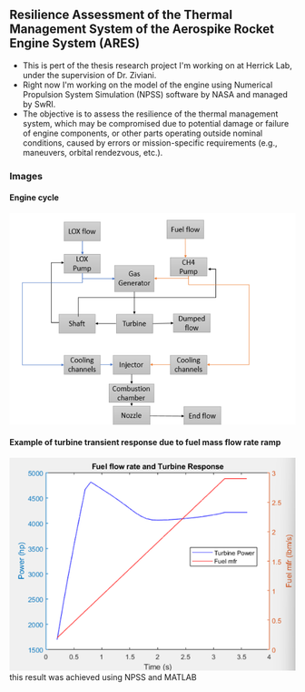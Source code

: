 ## Resilience Assessment of the Thermal Management System of the Aerospike Rocket Engine System (ARES)

- This is pert of the thesis research project I'm working on at Herrick Lab, under the supervision of Dr. Ziviani.
- Right now I'm working on the model of the engine using Numerical Propulsion System Simulation (NPSS) software by NASA and managed by SwRI.
- The objective is to assess the resilience of the thermal management system, which may be compromised due to potential damage or failure of engine components, or other parts operating outside nominal conditions, caused by errors or mission-specific requirements (e.g., maneuvers, orbital rendezvous, etc.).

### Images
#### Engine cycle
![Engine cycle: this is just a drawn diagram, it is not the NPSS user interface](images/engineCycle1.png)
#### Example of turbine transient response due to fuel mass flow rate ramp
![turbine response](images/Transient1.png)
this result was achieved using NPSS and MATLAB
